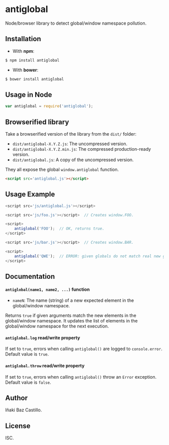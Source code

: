 # antiglobal

Node/browser library to detect global/window namespace pollution.


## Installation

* With **npm**:

```bash
$ npm install antiglobal
```

* With **bower**:

```bash
$ bower install antiglobal
```

## Usage in Node

```javascript
var antiglobal = require('antiglobal');
```


## Browserified library

Take a browserified version of the library from the `dist/` folder:

* `dist/antiglobal-X.Y.Z.js`: The uncompressed version.
* `dist/antiglobal-X.Y.Z.min.js`: The compressed production-ready version.
* `dist/antiglobal.js`: A copy of the uncompressed version.

They all expose the global `window.antiglobal` function.

```html
<script src='antiglobal.js'></script>
```


## Usage Example

```javascript
<script src='js/antiglobal.js'></script>

<script src='js/foo.js'></script>  // Creates window.FOO.

<script>
    antiglobal('FOO');  // OK, returns true.
</script>

<script src='js/bar.js'></script>  // Creates window.BAR.

<script>
    antiglobal('QWE');  // ERROR: given globals do not match real new globals [given: QWE | real: BAR]
</script>
```


## Documentation

#### `antiglobal(name1, name2, ...)` function

* `nameN`: The name (string) of a new expected element in the global/window namespace.

Returns `true` if given arguments match the new elements in the global/window namespace.
It updates the list of elements in the global/window namespace for the next execution.


#### `antiglobal.log` read/write property

If set to `true`, errors when calling `antiglobal()` are logged to `console.error`.
Default value is `true`.


#### `antiglobal.throw` read/write property

If set to `true`, errors when calling `antiglobal()` throw an `Error` exception.
Default value is `false`.


## Author

Iñaki Baz Castillo.


## License

ISC.

